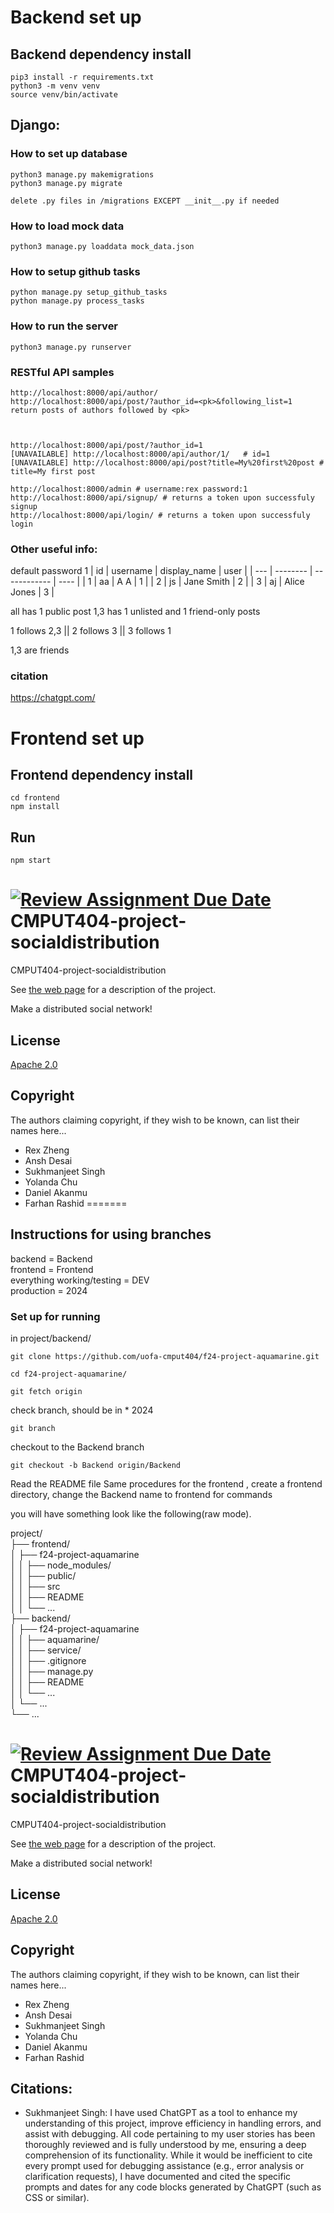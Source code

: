# Backend set up
## Backend dependency install
```
pip3 install -r requirements.txt
python3 -m venv venv
source venv/bin/activate
```

## Django:
### How to set up database
```
python3 manage.py makemigrations
python3 manage.py migrate

delete .py files in /migrations EXCEPT __init__.py if needed 
```

### How to load mock data
```
python3 manage.py loaddata mock_data.json
```

### How to setup github tasks
```
python manage.py setup_github_tasks
python manage.py process_tasks
```

### How to run the server
```
python3 manage.py runserver
```

### RESTful API samples
```
http://localhost:8000/api/author/
http://localhost:8000/api/post/?author_id=<pk>&following_list=1   return posts of authors followed by <pk>



http://localhost:8000/api/post/?author_id=1 
[UNAVAILABLE] http://localhost:8000/api/author/1/   # id=1
[UNAVAILABLE] http://localhost:8000/api/post?title=My%20first%20post # title=My first post

http://localhost:8000/admin # username:rex password:1 
http://localhost:8000/api/signup/ # returns a token upon successfuly signup
http://localhost:8000/api/login/ # returns a token upon successfuly login 
```
### Other useful info: 
default password 1
| id  | username | display_name | user |
| --- | -------- | ------------ | ---- |
| 1   | aa       | A A          | 1    |
| 2   | js       | Jane Smith   | 2    |
| 3   | aj       | Alice Jones  | 3    |

all has 1 public post
1,3 has 1 unlisted and 1 friend-only posts 

1 follows 2,3 || 
2 follows 3 || 
3 follows 1

1,3 are friends

### citation
https://chatgpt.com/

# Frontend set up
## Frontend dependency install
```
cd frontend
npm install
```

## Run
```
npm start
```



[![Review Assignment Due Date](https://classroom.github.com/assets/deadline-readme-button-22041afd0340ce965d47ae6ef1cefeee28c7c493a6346c4f15d667ab976d596c.svg)](https://classroom.github.com/a/zUKWOP3z)
CMPUT404-project-socialdistribution
===================================

CMPUT404-project-socialdistribution

See [the web page](https://uofa-cmput404.github.io/general/project.html) for a description of the project.

Make a distributed social network!

## License
[Apache 2.0](https://github.com/uofa-cmput404/f24-project-aquamarine/blob/2024/LICENSE)


## Copyright

The authors claiming copyright, if they wish to be known, can list their names here...

* Rex Zheng
* Ansh Desai
* Sukhmanjeet Singh
* Yolanda Chu
* Daniel Akanmu
* Farhan Rashid
=======
## Instructions for using branches
backend = Backend <br>
frontend = Frontend <br>
everything working/testing = DEV <br>
production = 2024 <br>

### Set up for running 
in project/backend/ 
```
git clone https://github.com/uofa-cmput404/f24-project-aquamarine.git

cd f24-project-aquamarine/

git fetch origin
```
check branch, should be in * 2024
```
git branch
```
checkout to the Backend branch
```
git checkout -b Backend origin/Backend
```
Read the README file 
Same procedures for the frontend , create a frontend directory, change the Backend name to frontend for commands

you will have something look like the following(raw mode).

project/ <br>
├── frontend/  <br>
│   ├── f24-project-aquamarine <br>
│   │   ├── node_modules/ <br>
│   │   ├── public/ <br>
│   │   ├── src <br>
│   │   ├── README <br>
│   │   └── ... <br>
├── backend/ <br>
│   ├── f24-project-aquamarine <br>
│   │   ├── aquamarine/ <br>
│   │   ├── service/ <br>
│   │   ├── .gitignore <br>
│   │   ├── manage.py <br>
│   │   ├── README <br>
│   │   └── ... <br>
│   └── ... <br>
└── ... <br>




[![Review Assignment Due Date](https://classroom.github.com/assets/deadline-readme-button-22041afd0340ce965d47ae6ef1cefeee28c7c493a6346c4f15d667ab976d596c.svg)](https://classroom.github.com/a/zUKWOP3z)
CMPUT404-project-socialdistribution
===================================

CMPUT404-project-socialdistribution

See [the web page](https://uofa-cmput404.github.io/general/project.html) for a description of the project.

Make a distributed social network!

## License
[Apache 2.0](https://github.com/uofa-cmput404/f24-project-aquamarine/blob/2024/LICENSE)


## Copyright

The authors claiming copyright, if they wish to be known, can list their names here...

* Rex Zheng
* Ansh Desai
* Sukhmanjeet Singh
* Yolanda Chu
* Daniel Akanmu
* Farhan Rashid


## Citations:
* Sukhmanjeet Singh: I have used ChatGPT as a tool to enhance my understanding of this project, improve efficiency in handling errors, and assist with debugging. All code pertaining to my user stories has been thoroughly reviewed and is fully understood by me, ensuring a deep comprehension of its functionality. While it would be inefficient to cite every prompt used for debugging assistance (e.g., error analysis or clarification requests), I have documented and cited the specific prompts and dates for any code blocks generated by ChatGPT (such as CSS or similar).
